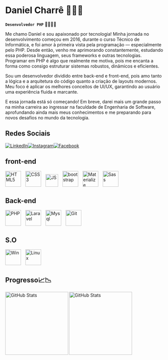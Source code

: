 # Daniel Charrê 👨‍💻🤖

**`Desenvolvedor PHP`** 🐘👨‍💻🐘

Me chamo Daniel e sou apaixonado por tecnologia! Minha jornada no desenvolvimento começou em 2016, durante o curso Técnico de Informática, e foi amor à primeira vista pela programação — especialmente pelo PHP. Desde então, venho me aprimorando constantemente, estudando essa poderosa linguagem, seus frameworks e outras tecnologias. Programar em PHP é algo que realmente me motiva, pois me encanta a forma como consigo estruturar sistemas robustos, dinâmicos e eficientes.

Sou um desenvolvedor dividido entre back-end e front-end, pois amo tanto a lógica e a arquitetura do código quanto a criação de layouts modernos. Meu foco é aplicar os melhores conceitos de UI/UX, garantindo ao usuário uma experiência fluida e marcante.

E essa jornada está só começando! Em breve, darei mais um grande passo na minha carreira ao ingressar na faculdade de Engenharia de Software, aprofundando ainda mais meus conhecimentos e me preparando para novos desafios no mundo da tecnologia.

## Redes Sociais
[![LinkedIn](https://img.shields.io/badge/LinkedIn-0077B5?style=for-the-badge&logo=linkedin&logoColor=white)](https://www.linkedin.com/in/daniel-charr%C3%AA-9aa566135/)[![Instagram](https://img.shields.io/badge/Instagram-E4405F?style=for-the-badge&logo=instagram&logoColor=white)](https://www.instagram.com/daniel.rck22/)[![Facebook](https://img.shields.io/badge/Facebook-1877F2?style=for-the-badge&logo=facebook&logoColor=white)](https://www.facebook.com/danielXakiDsc)


## front-end
<div style="display: inline_block" align="left">
    <img src="https://cdn.jsdelivr.net/gh/devicons/devicon@latest/icons/html5/html5-original-wordmark.svg" alt="HTML5" title="HTML5" width="50px" style="padding-right: 10px"/>
    <img src="https://cdn.jsdelivr.net/gh/devicons/devicon@latest/icons/css3/css3-original-wordmark.svg" alt="CSS3" title="CSS3" width="50px" style="padding-right: 10px"/>
    <img src="https://cdn.jsdelivr.net/gh/devicons/devicon@latest/icons/javascript/javascript-original.svg" alt="JS" title="JS" width="40px" style="padding-right: 10px"/>
    <img src="https://cdn.jsdelivr.net/gh/devicons/devicon@latest/icons/bootstrap/bootstrap-original-wordmark.svg" alt="bootstrap" title="Bootstrap" width="50px" style="padding-right: 10px"/>
    <img src="https://cdn.jsdelivr.net/gh/devicons/devicon@latest/icons/materializecss/materializecss-original.svg" alt="Materialize" title="Materialize" width="50px" style="padding-right: 10px"/>
    <img src="https://cdn.jsdelivr.net/gh/devicons/devicon@latest/icons/sass/sass-original.svg" alt="Sass" title="Sass" width="50px" style="padding-right: 10px"/>     
</div>


## Back-end
<div style="display: inline_block" align="left">
    <img src="https://cdn.jsdelivr.net/gh/devicons/devicon@latest/icons/php/php-original.svg" alt="PHP" title="PHP" width="50px" style="padding-right: 10px"/>
    <img src="https://cdn.jsdelivr.net/gh/devicons/devicon@latest/icons/laravel/laravel-original.svg" alt="Laravel" title="Laravel" width="50px" style="padding-right: 10px"/>
    <img src="https://cdn.jsdelivr.net/gh/devicons/devicon@latest/icons/mysql/mysql-original.svg" alt="Mysql" title="Mysql" width="50px" style="padding-right: 10px"/>
    <img src="https://cdn.jsdelivr.net/gh/devicons/devicon@latest/icons/git/git-original.svg" alt="Git" title="Git" width="50px" style="padding-right: 10px"/>    
</div>


## S.O 
<div style="display: inline_block" align="left">
    <img src="https://cdn.jsdelivr.net/gh/devicons/devicon@latest/icons/windows11/windows11-original.svg" alt="Win" title="Win" width="50px" style="padding-right: 10px"/>
    <img src="https://cdn.jsdelivr.net/gh/devicons/devicon@latest/icons/linux/linux-original.svg" alt="Linux" title="Linux" width="50px" style="padding-right: 10px"/>
    
</div>


## Progresso📈📉
<div style="display: inline_block">
<img 
    align="left"
    alt="GitHub Stats"
    height="200"
    src="https://github-readme-stats.vercel.app/api?username=danielcharre&show_icons=true&theme=transparent"/>

<img
    align="left"
    alt="GitHub Stats"
    height="200"
    src="https://github-readme-stats.vercel.app/api/top-langs/?username=danielcharre&theme=transparent&layout=compact&custom_title=Tecnologias&langs_count=9">
</div>


